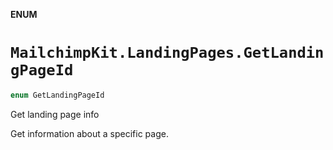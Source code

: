 **ENUM**

# `MailchimpKit.LandingPages.GetLandingPageId`

```swift
enum GetLandingPageId
```

Get landing page info

Get information about a specific page.
